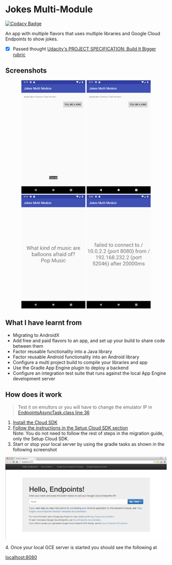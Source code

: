 # Jokes Multi-Module

[![Codacy Badge](https://api.codacy.com/project/badge/Grade/4fb182a9faf94701a223903c83b99385)](https://app.codacy.com/app/DasserBasyouni/JokesMultiModule?utm_source=github.com&utm_medium=referral&utm_content=DasserBasyouni/JokesMultiModule&utm_campaign=Badge_Grade_Dashboard)

An app with multiple flavors that uses multiple libraries and Google Cloud Endpoints to show jokes.
-  [x]  Passed thought [Udacity's PROJECT SPECIFICATION: Build It Bigger rubric](https://review.udacity.com/#!/rubrics/61/view)

## Screenshots
<p align="center"> <img src="/pictures/screenshot1.png" width="200"> <img src="/pictures/screenshot2.png" width="200"> <img src="/pictures/screenshot3.png" width="200"> <img src="/pictures/screenshot4.png" width="200"> </p>

## What I have learnt from
-   Migrating to AndroidX
-   Add free and paid flavors to an app, and set up your build to share code between them
-   Factor reusable functionality into a Java library
-   Factor reusable Android functionality into an Android library
-   Configure a multi project build to compile your libraries and app
-   Use the Gradle App Engine plugin to deploy a backend
-   Configure an integration test suite that runs against the local App Engine development server

## How does it work
> Test it on emultors or you will have to change the emulator IP in [EndpointsAsyncTask.class line 36](https://github.com/DasserBasyouni/JokesMultiModule/blob/master/app/src/main/java/com/example/dasser/jokesmultimodule/EndpointsAsyncTask.java#L34)

1. [Install the Cloud SDK](https://cloud.google.com/sdk/docs/)  
2. [Follow the instructions in the Setup Cloud SDK section](https://cloud.google.com/endpoints/docs/frameworks/java/migrating-android)  
Note: You do not need to follow the rest of steps in the migration guide, only the Setup Cloud SDK.  
3. Start or stop your local server by using the gradle tasks as shown in the following screenshot
<p align="center"><img src="/pictures/devappserver-endpoints.png"></p>
4. Once your local GCE server is started you should see the following at

[localhost:8080](http://localhost:8080/)
